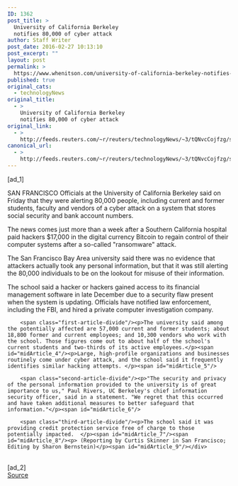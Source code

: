 ```yaml
---
ID: 1362
post_title: >
  University of California Berkeley
  notifies 80,000 of cyber attack
author: Staff Writer
post_date: 2016-02-27 10:13:10
post_excerpt: ""
layout: post
permalink: >
  https://www.whenitson.com/university-of-california-berkeley-notifies-80000-of-cyber-attack/
published: true
original_cats:
  - technologyNews
original_title:
  - >
    University of California Berkeley
    notifies 80,000 of cyber attack
original_link:
  - >
    http://feeds.reuters.com/~r/reuters/technologyNews/~3/tQNvcCojfzg/story01.htm
canonical_url:
  - >
    http://feeds.reuters.com/~r/reuters/technologyNews/~3/tQNvcCojfzg/story01.htm
---
```

 [ad_1]
<br><div id="articleText">
<span id="midArticle_start"/>

<span class="focusParagraph" readability="7"><p><span class="articleLocation">SAN FRANCISCO</span> Officials at the University of California Berkeley said on Friday that they were alerting 80,000 people, including current and former students, faculty and vendors of a cyber attack on a system that stores social security and bank account numbers.</p></span><span id="midArticle_0"/><p>The news comes just more than a week after a Southern California hospital paid hackers $17,000 in the digital currency Bitcoin to regain control of their computer systems after a so-called "ransomware" attack.</p><span id="midArticle_1"/><p>The San Francisco Bay Area university said there was no evidence that attackers actually took any personal information, but that it was still alerting the 80,000 individuals to be on the lookout for misuse of their information. </p><span id="midArticle_2"/><p>The school said a hacker or hackers gained access to its financial management software in late December due to a security flaw present when the system is updating. Officials have notified law enforcement, including the FBI, and hired a private computer investigation company.</p><span id="midArticle_3"/>
        
        <span class="first-article-divide"/><p>The university said among the potentially affected are 57,000 current and former students; about 18,800 former and current employees; and 10,300 vendors who work with the school. Those figures come out to about half of the school's current students and two-thirds of its active employees.</p><span id="midArticle_4"/><p>Large, high-profile organizations and businesses routinely come under cyber attack, and the school said it frequently identifies similar hacking attempts. </p><span id="midArticle_5"/>
        
        <span class="second-article-divide"/><p>"The security and privacy of the personal information provided to the university is of great importance to us," Paul Rivers, UC Berkeley's chief information security officer, said in a statement. "We regret that this occurred and have taken additional measures to better safeguard that information."</p><span id="midArticle_6"/>
        
        <span class="third-article-divide"/><p>The school said it was providing credit protection service free of charge to those potentially impacted.  </p><span id="midArticle_7"/><span id="midArticle_8"/><p> (Reporting by Curtis Skinner in San Francisco; Editing by Sharon Bernstein)</p><span id="midArticle_9"/></div>
<br>[ad_2]
<br><a href="http://feeds.reuters.com/~r/reuters/technologyNews/~3/tQNvcCojfzg/story01.htm">Source </a>